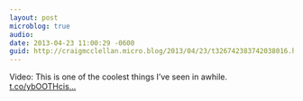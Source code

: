 ```yaml
---
layout: post
microblog: true
audio: 
date: 2013-04-23 11:00:29 -0600
guid: http://craigmcclellan.micro.blog/2013/04/23/t326742383742038016.html
---
```

Video: This is one of the coolest things I’ve seen in awhile. [t.co/ybOOTHcis...](http://t.co/ybOOTHcisS)
